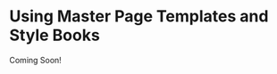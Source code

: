 # Using Master Page Templates and Style Books

Coming Soon!

<!--
[$LIFERAY_LEARN_YOUTUBE_URL$]=https://www.youtube.com/embed/JREQScvbrzw 

---

## Next Up

* [Exercise 2b: Create User Groups](./exercises-create-user-groups.md)
-->